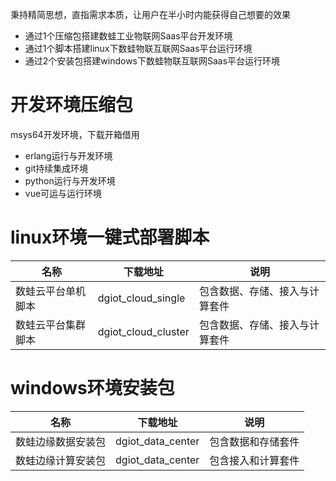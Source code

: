  秉持精简思想，直指需求本质，让用户在半小时内能获得自己想要的效果

 - 通过1个压缩包搭建数蛙工业物联网Saas平台开发环境
 - 通过1个脚本搭建linux下数蛙物联互联网Saas平台运行环境
 - 通过2个安装包搭建windows下数蛙物联互联网Saas平台运行环境

# 开发环境压缩包
  msys64开发环境，下载开箱借用
  - erlang运行与开发环境
  - git持续集成环境
  - python运行与开发环境
  - vue可运与运行环境
  
# linux环境一键式部署脚本
| 名称 | 下载地址 | 说明   |
| ------------ | ------------ | ------------ |
|  数蛙云平台单机脚本 |  dgiot_cloud_single |  包含数据、存储、接入与计算套件 |
|  数蛙云平台集群脚本 |  dgiot_cloud_cluster |  包含数据、存储、接入与计算套件|

# windows环境安装包
 | 名称 | 下载地址 | 说明   |
| ------------ | ------------ | ------------ |
|  数蛙边缘数据安装包 |  dgiot_data_center |  包含数据和存储套件 |
|  数蛙边缘计算安装包 |  dgiot_data_center |  包含接入和计算套件 |
